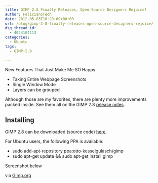 ```yaml
---
title: GIMP 2.8 Finally Releases, Open-Source Designers Rejoice!
author: FelicianoTech
date: 2012-05-03T16:28:09+00:00
url: /blog/gimp-2-8-finally-releases-open-source-designers-rejoice/
dsq_thread_id:
  - 4024104113
categories:
  - Ubuntu
tags:
  - GIMP-2.8

---
```

New Features That Just Make Me SO Happy

  * Taking Entire Webpage Screenshots
  * Single Window Mode
  * Layers can be grouped

Although those are my favorites, there are plenty more improvements packed inside. See them all on the GIMP 2.8 <a title="GIMP 2.8 Release Notes" href="http://www.gimp.org/release-notes/gimp-2.8.html" target="_blank">release notes</a>.

## Installing

GIMP 2.8 can be downloaded (source code) <a title="Download GIMP" href="http://www.gimp.org/downloads/" target="_blank">here</a>.

For Ubuntu users, the following PPA is available:

  * sudo add-apt-repository ppa:otto-kesselgulasch/gimp
  * sudo apt-get update && sudo apt-get install gimp

Screenshot below

<p style="text-align: left;">
  via <a title="Gimp.org" href="http://www.gimp.org/" target="_blank">Gimp.org</a>
</p>
